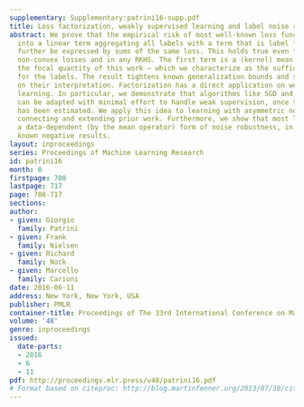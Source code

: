 ```yaml
---
supplementary: Supplementary:patrini16-supp.pdf
title: Loss factorization, weakly supervised learning and label noise robustness
abstract: We prove that the empirical risk of most well-known loss functions factors
  into a linear term aggregating all labels with a term that is label free, and can
  further be expressed by sums of the same loss. This holds true even for non-smooth,
  non-convex losses and in any RKHS. The first term is a (kernel) mean operator —
  the focal quantity of this work — which we characterize as the sufficient statistic
  for the labels. The result tightens known generalization bounds and sheds new light
  on their interpretation. Factorization has a direct application on weakly supervised
  learning. In particular, we demonstrate that algorithms like SGD and proximal methods
  can be adapted with minimal effort to handle weak supervision, once the mean operator
  has been estimated. We apply this idea to learning with asymmetric noisy labels,
  connecting and extending prior work. Furthermore, we show that most losses enjoy
  a data-dependent (by the mean operator) form of noise robustness, in contrast with
  known negative results.
layout: inproceedings
series: Proceedings of Machine Learning Research
id: patrini16
month: 0
firstpage: 708
lastpage: 717
page: 708-717
sections: 
author:
- given: Giorgio
  family: Patrini
- given: Frank
  family: Nielsen
- given: Richard
  family: Nock
- given: Marcello
  family: Carioni
date: 2016-06-11
address: New York, New York, USA
publisher: PMLR
container-title: Proceedings of The 33rd International Conference on Machine Learning
volume: '48'
genre: inproceedings
issued:
  date-parts:
  - 2016
  - 6
  - 11
pdf: http://proceedings.mlr.press/v48/patrini16.pdf
# Format based on citeproc: http://blog.martinfenner.org/2013/07/30/citeproc-yaml-for-bibliographies/
---
```

